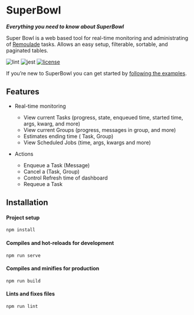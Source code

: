# SuperBowl

***Everything you need to know about SuperBowl***

Super Bowl is a web based tool for real-time monitoring and administrating of [Remoulade](https://github.com/wiremind/remoulade) tasks.
Allows an easy setup, filterable, sortable, and paginated tables.

![lint](https://github.com/wiremind/super-bowl/workflows/lint/badge.svg)
![jest](https://github.com/wiremind/super-bowl/workflows/test/badge.svg)
[![license](https://img.shields.io/github/license/wiremind/super-bowl.svg)](https://github.com/wiremind/super-bowl/blob/master/LICENSE)

If you’re new to SuperBowl you can get started by [following the examples](/super-bowl/examples/messages).

## Features

- Real-time monitoring
    - View current Tasks (progress, state, enqueued time, started time, args, kwarg, and more)
    - View current Groups (progress, messages in group, and more)
    - Estimates ending time ( Task, Group)
    - View Scheduled Jobs (time, args, kwargs and more)

- Actions
    - Enqueue a Task (Message)
    - Cancel a (Task, Group)
    - Control Refresh time of dashboard
    - Requeue a Task


## Installation

#### Project setup
```
npm install
```

#### Compiles and hot-reloads for development
```
npm run serve
```

#### Compiles and minifies for production
```
npm run build
```

#### Lints and fixes files
```
npm run lint
```
